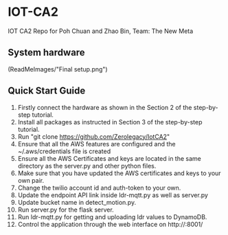 # IOT-CA2
IOT CA2 Repo for Poh Chuan and Zhao Bin, Team: The New Meta
## System hardware
(ReadMeImages/"Final setup.png")


## Quick Start Guide
1. Firstly connect the hardware as shown in the Section 2 of the step-by-step tutorial.
2. Install all packages as instructed in Section 3 of the step-by-step tutorial.
3. Run "git clone https://github.com/Zerolegacy/IotCA2"
4. Ensure that all the AWS features are configured and the ~/.aws/credentials file is created
5. Ensure all the AWS Certificates and keys are located in the same directory as the server.py and other python files.
6. Make sure that you have updated the AWS certificates and keys to your own pair.
7. Change the twilio account id and auth-token to your own.
8. Update the endpoint API link inside ldr-mqtt.py as well as server.py
9. Update bucket name in detect_motion.py.
10. Run server.py for the flask server.
11. Run ldr-mqtt.py for getting and uploading ldr values to DynamoDB.
12. Control the application through the web interface on http://<ip of raspberry pi>:8001/